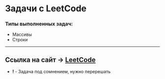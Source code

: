 # Задачи с LeetCode

### Типы выполненных задач: 
* Массивы
* Строки
---
## Ссылка на сайт -> [LeetCode](https://leetcode.com/)
* **!** - Задача под сомнением, нужно перерешать